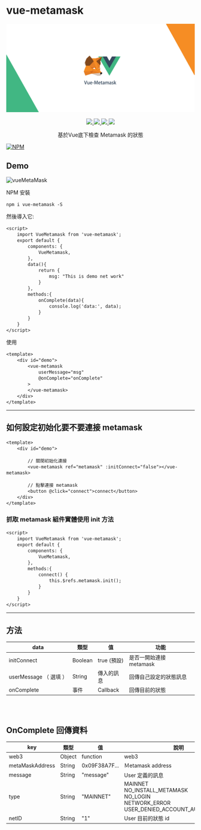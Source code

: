 # vue-metamask
![vueMetaMask](../assets/vueMetaMask.jpg)
<p align=center>
    <a target="_blank" href="https://travis-ci.org/MikeCheng1208/vue-metamask.svg?branch=develop" title="Build status">
        <img src="https://travis-ci.org/MikeCheng1208/vue-metamask.svg?branch=develop">
    </a>
    <a target="_blank" href="https://vuejs.org/" title="vue">
        <img src="https://img.shields.io/badge/vue-%3E%202.5.0-brightgreen.svg">
    </a>
    <a target="_blank" href="http://nodejs.org/download/" title="Node version">
        <img src="https://img.shields.io/badge/node-%3E%3D%208.0.0-brightgreen.svg">
    </a>
    <a target="_blank" href="https://github.com/MikeCheng1208/vue-metamask/pulls" title="PRs Welcome">
        <img src="https://img.shields.io/badge/PRs-welcome-blue.svg">
    </a>
</p>

<p align=center>基於Vue底下檢查 Metamask 的狀態</p>

[![NPM](https://nodei.co/npm/vue-metamask.png?downloads=true&downloadRank=true&stars=true)](https://www.npmjs.com/package/vue-metamask/)

## Demo
![vueMetaMask](../assets/operates.gif)

NPM 安裝
```
npm i vue-metamask -S
```

然後導入它:
```
<script>
    import VueMetamask from 'vue-metamask';
    export default {
        components: {
            VueMetamask,
        },
        data(){
            return {
                msg: "This is demo net work"
            }
        },
        methods:{
            onComplete(data){
                console.log('data:', data);
            }
        }
    }
</script>
```

使用
```
<template>
    <div id="demo">
        <vue-metamask 
            userMessage="msg" 
            @onComplete="onComplete"
        >
        </vue-metamask>
    </div>
</template>
```

---
## 如何設定初始化要不要連接 metamask
```
<template>
    <div id="demo">

        // 關閉初始化連接
        <vue-metamask ref="metamask" :initConnect="false"></vue-metamask>
        
        // 點擊連接 metamask
        <button @click="connect">connect</button>
    </div>
</template>
```

### 抓取 metamask 組件實體使用 init 方法
```
<script>
    import VueMetamask from 'vue-metamask';
    export default {
        components: {
            VueMetamask,
        },
        methods:{
            connect() {
                this.$refs.metamask.init();
            }
        }
    }
</script>
```

---


## 方法

|data | 類型 | 值 | 功能 |
|-----------|-----------|-----------|---------------|
|initConnect | Boolean    |true (預設)| 是否一開始連接 metamask |
|userMessage （ 選填 ） | String    | 傳入的訊息 | 回傳自己設定的狀態訊息|
|onComplete | 事件     | Callback | 回傳目前的狀態 |

<br/>
<br/>


## OnComplete 回傳資料

|  key      |   類型     |    值     |  說明  |
|-----------|-----------|-----------|---------------|
| web3      | Object    | function  | web3  | 
| metaMaskAddress | String | 0x09F38A7F...  | Ｍetamask address  | 
| message   | String    | "message" | User 定義的訊息  | 
| type      | String    | "MAINNET" | MAINNET<br/>NO_INSTALL_METAMASK<br/>NO_LOGIN<br/>NETWORK_ERROR<br/>USER_DENIED_ACCOUNT_AUTHORIZATION | 
| netID     | String    |    "1"    | User 目前的狀態 id | 





